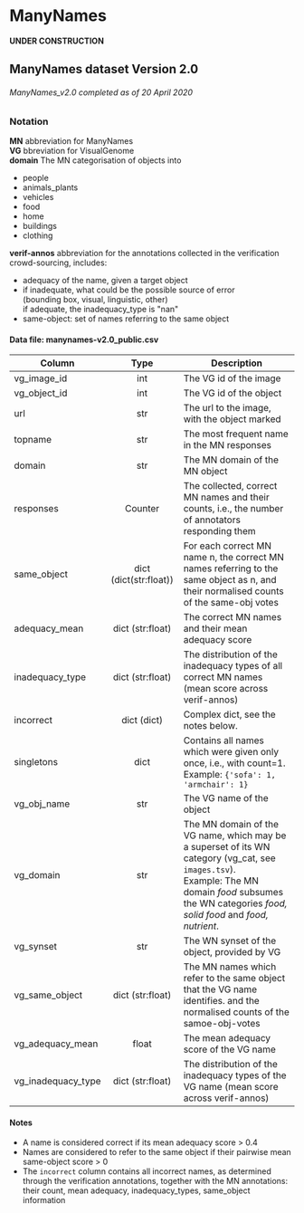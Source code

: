 
# ManyNames

**UNDER CONSTRUCTION**

## ManyNames dataset Version 2.0
###### ManyNames_v2.0 completed as of 20 April 2020

### Notation
**MN** abbreviation for ManyNames  
**VG** bbreviation for VisualGenome  
**domain** The MN categorisation of objects into  
   * people
   * animals_plants
   * vehicles
   * food
   * home
   * buildings
   * clothing
   
**verif-annos** abbreviation for the annotations collected in the verification crowd-sourcing, includes:  
   * adequacy of the name, given a target object
   * if inadequate, what could be the possible source of error  
        (bounding box, visual, linguistic, other)  
        if adequate, the inadequacy_type is "nan"
   * same-object: set of names referring to the same object

#### Data file: manynames-v2.0_public.csv

| Column | Type | Description | 
| -------- | :-------: | -------- |
| vg_image_id | int | The VG id of the image |
| vg_object_id | int | The VG id of the object |
| url | str | The url to the image, with the object marked | 
| topname | str | The most frequent name in the MN responses |
| domain | str | The MN domain of the MN object |
| responses | Counter | The collected, correct MN names and their counts, i.e., the number of annotators responding them | 
| same_object | dict (dict(str:float)) | For each correct MN name n, the correct MN names referring to the same object as n, and their normalised counts of the same-obj votes |
| adequacy_mean | dict (str:float) | The correct MN names and their mean adequacy score |
| inadequacy_type | dict (str:float) | The distribution of the inadequacy types of all correct MN names (mean score across verif-annos) |
| incorrect | dict (dict) | Complex dict, see the notes below. | 
| singletons | dict | Contains all names which were given only once, i.e., with count=1. <br>Example: `{'sofa': 1, 'armchair': 1}` |
| vg_obj_name | str | The VG name of the object |
| vg_domain | str | The MN domain of the VG name, which may be a superset of its WN category (vg_cat, see `images.tsv`). <br>Example: The MN domain *food* subsumes the WN categories *food, solid food* and *food, nutrient*. |
| vg_synset | str | The WN synset of the object, provided by VG |
| vg_same_object | dict (str:float) | The MN names which refer to the same object that the VG name identifies. and the normalised counts of the samoe-obj-votes |
| vg_adequacy_mean | float | The mean adequacy score of the VG name |
| vg_inadequacy_type | dict (str:float)| The distribution of the inadequacy types of the VG name (mean score across verif-annos) |


#### Notes
   * A name is considered correct if its mean adequacy score > 0.4
   * Names are considered to refer to the same object if their pairwise mean same-object score > 0
   * The `incorrect` column contains all incorrect names, as determined through the verification annotations, together with the MN annotations: their count, mean adequacy, inadequacy_types, same_object information
